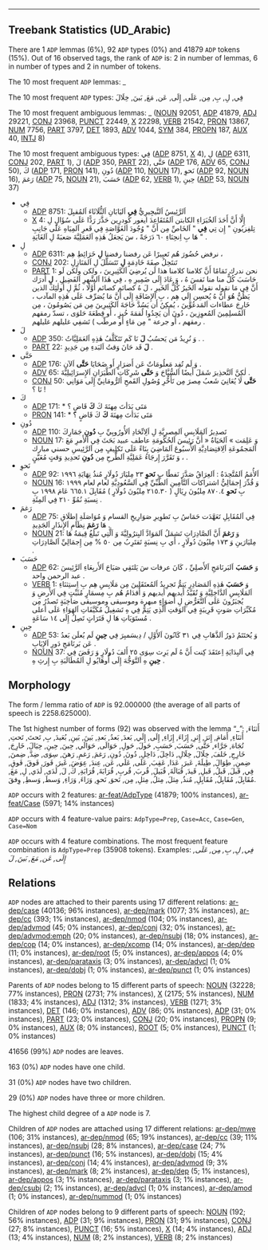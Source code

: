 

--------------------------------------------------------------------------------

## Treebank Statistics (UD_Arabic)

There are 1 `ADP` lemmas (6%), 92 `ADP` types (0%) and 41879 `ADP` tokens (15%).
Out of 16 observed tags, the rank of `ADP` is: 2 in number of lemmas, 6 in number of types and 2 in number of tokens.

The 10 most frequent `ADP` lemmas: _

The 10 most frequent `ADP` types:  فِي, لِ, بِ, مِن, عَلَى, إِلَى, عَن, مَعَ, بَينَ, خِلَالَ

The 10 most frequent ambiguous lemmas: _ ([NOUN]() 92051, [ADP]() 41879, [ADJ]() 29221, [CONJ]() 23968, [PUNCT]() 22449, [X]() 22298, [VERB]() 21542, [PRON]() 13867, [NUM]() 7756, [PART]() 3797, [DET]() 1893, [ADV]() 1044, [SYM]() 384, [PROPN]() 187, [AUX]() 40, [INTJ]() 8)

The 10 most frequent ambiguous types:  فِي ([ADP]() 8751, [X]() 4), لِ ([ADP]() 6311, [CONJ]() 202, [PART]() 1), لَ ([ADP]() 350, [PART]() 22), حَتَّى ([ADP]() 176, [ADV]() 65, [CONJ]() 50), كَ ([ADP]() 171, [PRON]() 141), دُونِ ([ADP]() 110, [NOUN]() 17), نَحوِ ([ADP]() 92, [NOUN]() 16), رَغمَ ([ADP]() 75, [NOUN]() 21), حَسَبَ ([ADP]() 62, [VERB]() 1), حِينِ ([ADP]() 53, [NOUN]() 37)


* فِي
  * [ADP]() 8751: اَلرَّئِيسُ اَلنَّيجِيرِيُّ <b>فِي</b> اَليَابَانِ اَلثُّلَاثَاءَ اَلمُقبِلَ
  * [X]() 4: إِلَّا أَنَّ أَحَدَ اَلخُبَرَاءِ الكابتن اَلمُتَقَاعِدَ ايغور كُودرِين حَذَّرَ رَدًّا عَلَى سُؤَالٍ لِ تِلفِزيُونِ " إِن تِي <b>فِي</b> " اَلخَاصِّ مِن أَنَّ " وُجُودَ اَلغَوَّاصَةِ فِي قَعرِ اَلمِيَاهِ عَلَى جَانِبِ هَا بِ اِنحِنَاءِ ٦٠ دَرَجَةً ، سَ يَجعَلُ هٰذِهِ اَلعَمَلِيَّةَ صَعبَةً لِ اَلغَايَةِ " .
* لِ
  * [ADP]() 6311: نرفض حُضُورَ هُم تَعبِيرًا عَن رفضنا رفضنا <b>لِ</b> خَرَائِطِ هِم ،
  * [CONJ]() 202: تَنتَحِلُ صِفَةَ خَادِمَةٍ <b>لِ</b> تَتَسَلَّلَ لِ اَلمَنَازِلِ
  * [PART]() 1: نحن ندرك تَمَامًا أَنَّ كلامنا كلامنا هذا لَن يُرضِيَ اَلكَثِيرِينَ ، ولكن ولكن لَو حَاسَبَ كُلٌّ منا منا نَفسَ هُ ، وَ عَادَ إِلَى ضَمِيرِ هِ ، فِي هٰذَا اَلشَّهرِ اَلفَضِيلِ ، <b>لِ</b> أُدرَك أَنَّ فِي مَا نقوله نقوله اَلخَيرُ كُلُّ اَلخَيرِ ، لَ هُ كصائم كصائم أَوَّلًا ، ثُمَّ لِ أُولٰئِكَ الذين يَظُنُّ هُوَ أَنَّ هُ يُحسِن إِلَي هِم ، بِ اَلإِضَافَةِ إِلَى أَنَّ مَا يُصَرِّف عَلَى هٰذِهِ المآدب ، خَارِجَ عطاءات اَلمَدعُوِّينَ ، يُمكِنُ أَن يَسُدَّ حَاجَةَ اَلكَثِيرِينَ مِن مَن يَصُومُونَ ، مِن اَلمُسلِمِينَ اَلمُعوِزِينَ ، دُونَ أَن يَجِدُوا لُقمَةَ خُبزٍ ، أَو قِطعَةَ حَلوَى ، تسدّ رمقهم رمقهم ، أَو جرعة " مِن مَاءٍ أَو مرطّب ) تَشفِي غليلهم غليلهم .
* لَ
  * [ADP]() 350: وَ نُرِيدُ مَن يَحسُبُ <b>لَ</b> نَا كَم تَتَكَلَّفُ هٰذِهِ اَلعَمَلِيَّاتُ . .
  * [PART]() 22: <b>لَ</b> قَد حَانَ وَقتُ اَلبَدءِ مِن جَدِيدٍ .
* حَتَّى
  * [ADP]() 176: وَ لَم تُفِد مَعلُومَاتٌ عَن أَضرَارٍ أَو ضَحَايَا <b>حَتَّى</b> اَلآنِ .
  * [ADV]() 65: لٰكِنَّ اَلتَّحذِيرَ شَمَلَ أَيضًا اَلسُّيَّاحَ وَ <b>حَتَّى</b> شَرِكَاتِ اَلطَّيَرَانِ اَلإِسرَائِيلِيَّةَ .
  * [CONJ]() 50: <b>حَتَّى</b> لَا يُعَانِيَ شَعبُ مِصرَ مِن تَأَخُّرِ وُصُولِ اَلقَمحِ اَلرُّومَانِيِّ إِلَى مَوَانِي نَا ؟ !
* كَ
  * [ADP]() 171: * مَتَى بَدَأتَ مِهنَةَ كَ <b>كَ</b> قَاضٍ ؟
  * [PRON]() 141: * مَتَى بَدَأتَ مِهنَةَ <b>كَ</b> كَ قَاضٍ ؟
* دُونِ
  * [ADP]() 110: تَصدِيرُ اَلمَلَابِسِ اَلمِصرِيَّةِ لِ اَلِاتِّحَادِ اَلأُورُوبِيِّ بِ <b>دُونِ</b> جَمَارِكَ
  * [NOUN]() 17: وَ عَلِمَت » اَلحَيَاةُ « أَنَّ رَئِيسَ اَلحُكُومَةِ عاطف عبيد بَحَثَ فِي اَلأَمرِ مَعَ اَلمَجمُوعَةِ اَلِاقتِصَادِيَّةِ اَلأُسبُوعَ اَلمَاضِيَ بِنَاءً عَلَى تَكلِيفٍ مِن اَلرَّئِيسِ حسني مبارك ، وَ تَقَرَّرَ إِرجَاءُ عَمَلِيَّةِ اَلطَّرحِ مِن <b>دُونِ</b> تَحدِيدِ وَقتٍ مُعَيَّنٍ .
* نَحوِ
  * [ADP]() 92: اَلأُمَمُ اَلمُتَّحِدَةُ : اَلعِرَاقُ صَدَّرَ نَفطًا بِ <b>نَحوِ</b> ٢٣ مِليَارَ دُولَارٍ مُنذُ نِهَايَةِ ١٩٩٦
  * [NOUN]() 16: وَ قُدِّرَ إِجمَالِيُّ اشتراكات اَلتَّأمِينِ اَلطِّبِّيِّ فِي اَلسَّعُودِيَّةِ لعام لعام ١٩٩٩ بِ <b>نَحوِ</b> ٨٧٠.٤ مِليُونَ رِيَالٍ ( ٢١٥.٣٠ مِليُونَ دُولَارٍ ) مُقَابِلَ ٦٦٥.١ عَامَ ١٩٩٨ بِ نِسبَةِ نُمُوِّ ٢١٠ فِي اَلمِئَةِ .
* رَغمَ
  * [ADP]() 75: فِي اَلمُقَابِلِ تَعَهَّدَت حَمَاسُ بِ تَطوِيرِ صَوَارِيخِ القسام وَ مُوَاصَلَةِ إِطلَاقِ هَا <b>رَغمَ</b> نِظَامِ اَلإِنذَارِ اَلجَدِيدِ .
  * [NOUN]() 21: وَ <b>رَغمَ</b> أَنَّ اَلصَّادِرَاتِ تَشمَلُ اَلمَوَادَّ اَلبِترُولِيَّةَ وَ اَلَّتِي تَبلُغُ قِيمَةُ هَا مِليَارَينِ وَ ١٧٣ مِليُونَ دُولَارٍ ، أَي بِ نِسبَةٍ تَقتَرِبُ مِن ٥٠ % مِن إِجمَالِيِّ اَلصَّادِرَاتِ .
* حَسَبَ
  * [ADP]() 62: وَ <b>حَسَبَ</b> اَلبَرنَامَجِ اَلأَصلِيِّ ، كَانَ عرفات سَ يَلتَقِي صَبَاحَ اَلأَربِعَاءِ اَلرَّئِيسَ عبد الرحمن واحد .
  * [VERB]() 1: وَ <b>حَسَبَ</b> هٰذِهِ اَلمَصَادِرِ يَتِمُّ تَجرِيدُ اَلمُعتَقَلِينَ مِن مَلَابِسِ هِم بِ اِستِثنَاءِ اَلمَلَابِسِ اَلدَّاخِلِيَّةِ وَ تُقَيَّدُ أيديهم أيديهم وَ أَقدَامُ هُم بِ مِسمَارٍ مُثَبِّتٍ فِي اَلأَرضِ وَ يُجبَرُونَ عَلَى اَلتَّعَرُّضِ لِ أَضوَاءٍ مبهرة وموسيقى وموسيقى صَاخِبَةٍ تَصدُرُ مِن مُكَبِّرَاتِ صَوتٍ قَرِيبَةٍ فِي اَلوَقتِ اَلَّذِي يَتِمُّ فِي هِ تَشغِيلُ مُكَيَّفَاتِ اَلهَوَاءِ عَلَى أعلى مُستَوَيَاتِ هَا لِ فَتَرَاتٍ تَصِلُ إِلَى ١٤ سَاعَةٍ .
* حِينِ
  * [ADP]() 53: وَ يُختَتَمُ دَورُ اَلذَّهَابِ فِي ٣١ كَانُونَ اَلأَوَّلِ / دِيسَمبِرَ فِي <b>حِينِ</b> لَم يُعلَن بَعدُ عَن بَرنَامَجِ دَورِ اَلإِيَابِ .
  * [NOUN]() 37: فِي اَلبِدَايَةِ اِعتَقَدَ كِنت أَنَّ هُ لَم يَرِث سِوَى ٢٥ أَلفَ دُولَارٍ وَ رَفَضَ فِي <b>حِينِ</b> هِ اَلتَّوَجُّهَ إِلَى أُوهَايُو لِ اَلمُطَالَبَةِ بِ إِرثِ هِ .

## Morphology

The form / lemma ratio of `ADP` is 92.000000 (the average of all parts of speech is 2258.625000).

The 1st highest number of forms (92) was observed with the lemma “_”: أَثنَاءَ, أَثنَاءِ, أَمَامَ, إِثرَ, إِثرِ, إِزَاءَ, إِزَاءِ, إِلَى, إِلَي, بَعدَ, بَعدُ, بَعدِ, بَينَ, بَينِ, بُعَيدَ, بِ, تَحتَ, تَحتِ, تُجَاهَ, جَرَّاء, حَتَّى, حَسَبَ, حَسَبِ, حَولَ, حَولِ, حَوَالَى, حَوَالَي, حِينَ, حِينِ, حِيَالَ, خَارِجَ, خَارِجِ, خَلفَ, خِلَالَ, خِلَالِ, دَاخِلَ, دَاخِلِ, دُونَ, دُونِ, رَغمَ, رَغمِ, رَهنَ, سِوَى, ضِدَّ, ضِمنَ, ضِمنِ, طِوَالَ, طِيلَةَ, عَبرَ, عَدَا, عَقِبَ, عَلَى, عَلَي, عَن, عِندَ, عِوَضَ, غَيرَ, فَورَ, فَوقَ, فَوقِ, فِي, قَبلَ, قَبلُ, قَبلِ, قَيدَ, قُبَالَةَ, قُبَيلَ, قُربَ, قُربِ, قُرَابَةَ, قُرَابَةِ, كَ, لَ, لَدَى, لَدَي, لِ, مَعَ, مُقَابِلَ, مُقَابِلُ, مُقَابِلِ, مُنذُ, مِثلَ, مِثلُ, مِثلِ, مِن, نَحوَ, نَحوِ, وَرَاءَ, وَرَاءِ, وَسطَ, وَسطِ, وِفقَ.

`ADP` occurs with 2 features: [ar-feat/AdpType]() (41879; 100% instances), [ar-feat/Case]() (5971; 14% instances)

`ADP` occurs with 4 feature-value pairs: `AdpType=Prep`, `Case=Acc`, `Case=Gen`, `Case=Nom`

`ADP` occurs with 4 feature combinations.
The most frequent feature combination is `AdpType=Prep` (35908 tokens).
Examples: _فِي, لِ, بِ, مِن, عَلَى, إِلَى, عَن, مَعَ, بَينَ, لَ_


## Relations

`ADP` nodes are attached to their parents using 17 different relations: [ar-dep/case]() (40136; 96% instances), [ar-dep/mark]() (1077; 3% instances), [ar-dep/cc]() (393; 1% instances), [ar-dep/nmod]() (104; 0% instances), [ar-dep/advmod]() (45; 0% instances), [ar-dep/conj]() (32; 0% instances), [ar-dep/advmod:emph]() (20; 0% instances), [ar-dep/nsubj]() (18; 0% instances), [ar-dep/cop]() (14; 0% instances), [ar-dep/xcomp]() (14; 0% instances), [ar-dep/dep]() (11; 0% instances), [ar-dep/root]() (5; 0% instances), [ar-dep/appos]() (4; 0% instances), [ar-dep/parataxis]() (3; 0% instances), [ar-dep/advcl]() (1; 0% instances), [ar-dep/dobj]() (1; 0% instances), [ar-dep/punct]() (1; 0% instances)

Parents of `ADP` nodes belong to 15 different parts of speech: [NOUN]() (32228; 77% instances), [PRON]() (2731; 7% instances), [X]() (2175; 5% instances), [NUM]() (1833; 4% instances), [ADJ]() (1312; 3% instances), [VERB]() (1271; 3% instances), [DET]() (146; 0% instances), [ADV]() (86; 0% instances), [ADP]() (31; 0% instances), [PART]() (23; 0% instances), [CONJ]() (20; 0% instances), [PROPN]() (9; 0% instances), [AUX]() (8; 0% instances), [ROOT]() (5; 0% instances), [PUNCT]() (1; 0% instances)

41656 (99%) `ADP` nodes are leaves.

163 (0%) `ADP` nodes have one child.

31 (0%) `ADP` nodes have two children.

29 (0%) `ADP` nodes have three or more children.

The highest child degree of a `ADP` node is 7.

Children of `ADP` nodes are attached using 17 different relations: [ar-dep/mwe]() (106; 31% instances), [ar-dep/nmod]() (65; 19% instances), [ar-dep/cc]() (39; 11% instances), [ar-dep/nsubj]() (28; 8% instances), [ar-dep/case]() (24; 7% instances), [ar-dep/punct]() (16; 5% instances), [ar-dep/dobj]() (15; 4% instances), [ar-dep/conj]() (14; 4% instances), [ar-dep/advmod]() (9; 3% instances), [ar-dep/mark]() (8; 2% instances), [ar-dep/dep]() (5; 1% instances), [ar-dep/appos]() (3; 1% instances), [ar-dep/parataxis]() (3; 1% instances), [ar-dep/csubj]() (2; 1% instances), [ar-dep/advcl]() (1; 0% instances), [ar-dep/amod]() (1; 0% instances), [ar-dep/nummod]() (1; 0% instances)

Children of `ADP` nodes belong to 9 different parts of speech: [NOUN]() (192; 56% instances), [ADP]() (31; 9% instances), [PRON]() (31; 9% instances), [CONJ]() (27; 8% instances), [PUNCT]() (16; 5% instances), [X]() (14; 4% instances), [ADJ]() (13; 4% instances), [NUM]() (8; 2% instances), [VERB]() (8; 2% instances)

